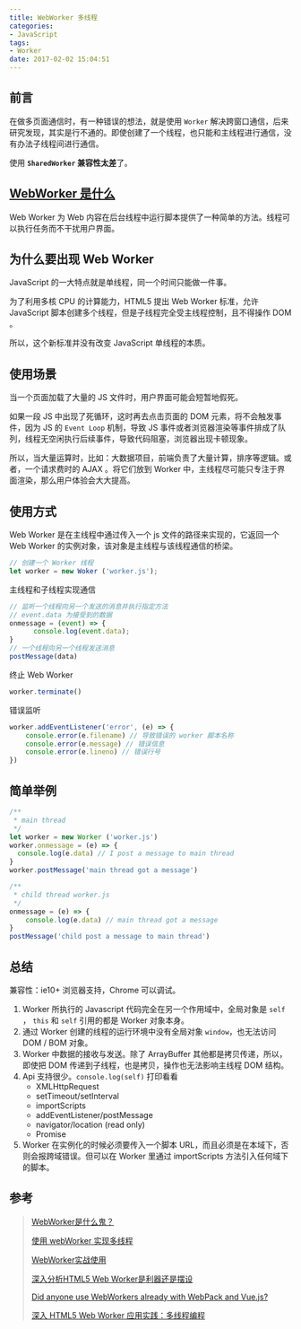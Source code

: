 ```yaml
---
title: WebWorker 多线程
categories:
- JavaScript
tags:
- Worker
date: 2017-02-02 15:04:51
---
```


## 前言

在做多页面通信时，有一种错误的想法，就是使用 `Worker` 解决跨窗口通信，后来研究发现，其实是行不通的。即使创建了一个线程，也只能和主线程进行通信，没有办法子线程间进行通信。

使用 **`SharedWorker` 兼容性太差**了。

## [WebWorker 是什么](https://developer.mozilla.org/zh-CN/docs/Web/API/Web_Workers_API/Using_web_workers)

Web Worker 为 Web 内容在后台线程中运行脚本提供了一种简单的方法。线程可以执行任务而不干扰用户界面。

## 为什么要出现 Web Worker

JavaScript 的一大特点就是单线程，同一个时间只能做一件事。

为了利用多核 CPU 的计算能力，HTML5 提出 Web Worker 标准，允许 JavaScript 脚本创建多个线程，但是子线程完全受主线程控制，且不得操作 DOM 。

所以，这个新标准并没有改变 JavaScript 单线程的本质。

## 使用场景

当一个页面加载了大量的 JS 文件时，用户界面可能会短暂地假死。

如果一段 JS 中出现了死循环，这时再去点击页面的 DOM 元素，将不会触发事件，因为 JS 的 `Event Loop` 机制，导致 JS 事件或者浏览器渲染等事件排成了队列，线程无空闲执行后续事件，导致代码阻塞，浏览器出现卡顿现象。

所以，当大量运算时，比如：大数据项目，前端负责了大量计算，排序等逻辑。或者，一个请求费时的 AJAX 。将它们放到 Worker 中，主线程尽可能只专注于界面渲染，那么用户体验会大大提高。


## 使用方式

Web Worker 是在主线程中通过传入一个 js 文件的路径来实现的，它返回一个 Web Worker 的实例对象，该对象是主线程与该线程通信的桥梁。

```js
// 创建一个 Worker 线程
let worker = new Woker ('worker.js');
```

主线程和子线程实现通信

```js
// 监听一个线程向另一个发送的消息并执行指定方法
// event.data 为接受到的数据
onmessage = (event) => {
      console.log(event.data);
}
// 一个线程向另一个线程发送消息
postMessage(data)
```

终止 Web Worker

```js
worker.terminate()
```

错误监听

```js
worker.addEventListener('error', (e) => {
    console.error(e.filename) // 导致错误的 worker 脚本名称
    console.error(e.message) // 错误信息
    console.error(e.lineno) // 错误行号
})
```

## 简单举例

```js
/**
 * main thread
 */
let worker = new Worker ('worker.js')
worker.onmessage = (e) => {
  console.log(e.data) // I post a message to main thread
}
worker.postMessage('main thread got a message')

/**
 * child thread worker.js
 */
onmessage = (e) => {
    console.log(e.data) // main thread got a message
}
postMessage('child post a message to main thread')
```

## 总结

兼容性：ie10+ 浏览器支持，Chrome 可以调试。

1. Worker 所执行的 Javascript 代码完全在另一个作用域中，全局对象是 `self` ， `this` 和 `self` 引用的都是 Worker 对象本身。
2. 通过 Worker 创建的线程的运行环境中没有全局对象 `window`，也无法访问 DOM / BOM 对象。
3. Worker 中数据的接收与发送。除了 ArrayBuffer 其他都是拷贝传递，所以，即使把 DOM 传递到子线程，也是拷贝，操作也无法影响主线程 DOM 结构。
4. Api 支持很少。`console.log(self)` 打印看看
      - XMLHttpRequest
      - setTimeout/setInterval
      - importScripts
      - addEventListener/postMessage
      - navigator/location (read only)
      - Promise
5. Worker 在实例化的时候必须要传入一个脚本 URL，而且必须是在本域下，否则会报跨域错误。但可以在 Worker 里通过 importScripts 方法引入任何域下的脚本。

## 参考
> [WebWorker是什么鬼？](http://mdsa.51cto.com/art/201511/497002.htm)
>
> [使用 webWorker 实现多线程](https://zhuanlan.zhihu.com/p/29219879)
>
> [WebWorker实战使用](http://www.cnblogs.com/dojo-lzz/p/7899283.html)
>
> [深入分析HTML5 Web Worker是利器还是摆设](https://yq.aliyun.com/ziliao/25009)
>
> [Did anyone use WebWorkers already with WebPack and Vue.js?](https://github.com/israelss/vue-worker)
>
> [深入 HTML5 Web Worker 应用实践：多线程编程](https://www.ibm.com/developerworks/cn/web/1112_sunch_webworker/)